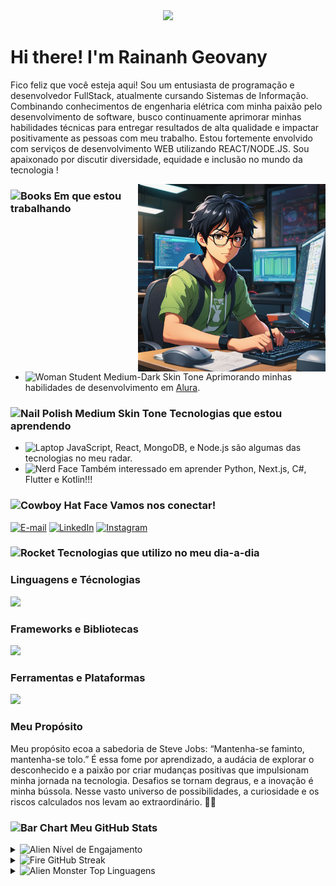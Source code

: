 <div align="center">
  <a href="https://github.com/RainanhSantos">
    <img src="ola.png" width="500">
  </a>
</div>

# Hi there! I'm Rainanh Geovany



Fico feliz que você esteja aqui! Sou um entusiasta de programação e desenvolvedor FullStack, atualmente cursando Sistemas de Informação. Combinando conhecimentos de engenharia elétrica com minha paixão pelo desenvolvimento de software, busco continuamente aprimorar minhas habilidades técnicas para entregar resultados de alta qualidade e impactar positivamente as pessoas com meu trabalho. Estou fortemente envolvido com serviços de desenvolvimento WEB utilizando REACT/NODE.JS. Sou apaixonado por discutir diversidade, equidade e inclusão no mundo da tecnologia !

<img align="right" alt="" height="300px" src="https://github.com/RainanhSantos/RainanhSantos/blob/main/ImgPerfil.png">

### <img src="https://raw.githubusercontent.com/Tarikul-Islam-Anik/Animated-Fluent-Emojis/master/Emojis/Objects/Books.png" alt="Books" width="30" height="30" /> Em que estou trabalhando
- <img src="https://raw.githubusercontent.com/Tarikul-Islam-Anik/Animated-Fluent-Emojis/master/Emojis/People%20with%20professions/Woman%20Student%20Medium-Dark%20Skin%20Tone.png" alt="Woman Student Medium-Dark Skin Tone" width="25" height="25" /> Aprimorando minhas habilidades de desenvolvimento em [Alura](https://alura.com.br/).

### <img src="https://raw.githubusercontent.com/Tarikul-Islam-Anik/Animated-Fluent-Emojis/master/Emojis/Hand%20gestures/Nail%20Polish%20Medium%20Skin%20Tone.png" alt="Nail Polish Medium Skin Tone" width="30" height="30" /> Tecnologias que estou aprendendo
- <img src="https://raw.githubusercontent.com/Tarikul-Islam-Anik/Animated-Fluent-Emojis/master/Emojis/Objects/Laptop.png" alt="Laptop" width="25" height="25" /> JavaScript, React, MongoDB, e Node.js são algumas das tecnologias no meu radar.
- <img src="https://raw.githubusercontent.com/Tarikul-Islam-Anik/Animated-Fluent-Emojis/master/Emojis/Smilies/Nerd%20Face.png" alt="Nerd Face" width="25" height="25" /> Também interessado em aprender Python, Next.js, C#, Flutter e Kotlin!!!

### <img src="https://raw.githubusercontent.com/Tarikul-Islam-Anik/Animated-Fluent-Emojis/master/Emojis/Smilies/Cowboy%20Hat%20Face.png" alt="Cowboy Hat Face" width="30" height="30" /> Vamos nos conectar!
[![E-mail](https://img.shields.io/badge/-Email-000?style=for-the-badge&logo=microsoft-outlook&logoColor=FF00F6&color:FFF)](mailto:rainanhsantos@gmail.com)
[![LinkedIn](https://img.shields.io/badge/-LinkedIn-000?style=for-the-badge&logo=linkedin&logoColor=FF00F6&color:FFF)](https://www.linkedin.com/in/rainanh-geovany-93b3b3141/)
[![Instagram](https://img.shields.io/badge/-Instagram-000?style=for-the-badge&logo=instagram&logoColor=FF00F6&color:FFF)](https://www.instagram.com/rainanhg/)

### <img src="https://raw.githubusercontent.com/Tarikul-Islam-Anik/Animated-Fluent-Emojis/master/Emojis/Travel%20and%20places/Rocket.png" alt="Rocket" width="30" height="30" /> Tecnologias que utilizo no meu dia-a-dia

### Linguagens e Técnologias
<a href="https://skillicons.dev">
  <img src="https://skillicons.dev/icons?i=js,ts,html,css,c,cs,dotnet,docker" />
</a>

### Frameworks e Bibliotecas
<a href="https://skillicons.dev">
  <img src="https://skillicons.dev/icons?i=react,nodejs,firebase,mongodb,mysql,postgres,flutter" />
</a>

### Ferramentas e Plataformas
<a href="https://skillicons.dev">
  <img src="https://skillicons.dev/icons?i=git,github,docker,aws,figma,npm,postman" />
</a>


### Meu Propósito
Meu propósito ecoa a sabedoria de Steve Jobs: “Mantenha-se faminto, mantenha-se tolo.” É essa fome por aprendizado, a audácia de explorar o desconhecido e a paixão por criar mudanças positivas que impulsionam minha jornada na tecnologia. Desafios se tornam degraus, e a inovação é minha bússola. Nesse vasto universo de possibilidades, a curiosidade e os riscos calculados nos levam ao extraordinário. 🚀🌟

### <img src="https://raw.githubusercontent.com/Tarikul-Islam-Anik/Animated-Fluent-Emojis/master/Emojis/Objects/Bar%20Chart.png" alt="Bar Chart" width="30" height="30" /> Meu GitHub Stats

<details>
  <summary> <img src="https://raw.githubusercontent.com/Tarikul-Islam-Anik/Animated-Fluent-Emojis/master/Emojis/Smilies/Alien.png" alt="Alien" width="25" height="25" /> Nível de Engajamento </summary>
  <p>
    <img src="https://github-readme-stats.vercel.app/api?username=RainanhSantos&show_icons=true&theme=radical" alt="GitHub Stats">
  </p>
</details>
<details>
  <summary> <img src="https://raw.githubusercontent.com/Tarikul-Islam-Anik/Animated-Fluent-Emojis/master/Emojis/Travel%20and%20places/Fire.png" alt="Fire" width="25" height="25" /> GitHub Streak </summary>
  <p>
    <img src="https://streak-stats.demolab.com?user=RainanhSantos&theme=radical&hide_border=true&locale=en" alt="GitHub Streak">
  </p>
</details>
<details>
  <summary> <img src="https://raw.githubusercontent.com/Tarikul-Islam-Anik/Animated-Fluent-Emojis/master/Emojis/Smilies/Alien%20Monster.png" alt="Alien Monster" width="25" height="25" /> Top Linguagens </summary>
  <p>
    <img src="https://github-readme-stats.vercel.app/api/top-langs/?username=RainanhSantos&size_weight=0.5&count_weight=0.5&theme=radical" alt="Top Langs">
  </p>
</details>

